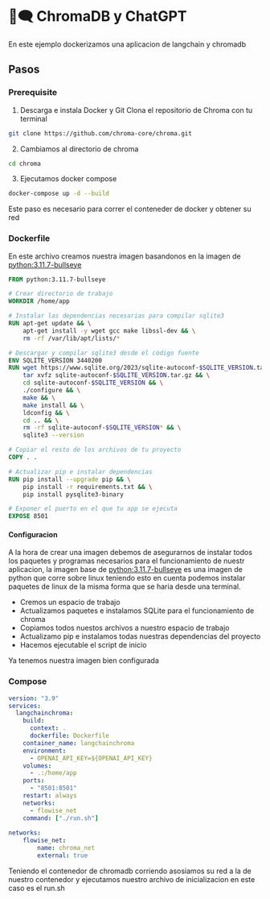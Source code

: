 # 🧮🗨️  ChromaDB y ChatGPT 

En este ejemplo dockerizamos una aplicacion de langchain y chromadb

## Pasos

### Prerequisite
1. Descarga e instala Docker y Git Clona el repositorio de Chroma con tu terminal

```bash
git clone https://github.com/chroma-core/chroma.git
```

2. Cambiamos al directorio de chroma

```bash
cd chroma
```

3. Ejecutamos docker compose 
```bash
docker-compose up -d --build
```

Este paso es necesario para correr el conteneder de docker y obtener su red

### Dockerfile

En este archivo creamos nuestra imagen basandonos en la imagen de [python:3.11.7-bullseye](https://hub.docker.com/layers/library/python/3.11.7-bullseye/images/sha256-e29978a317906ae8a88dd463b9cecbac7db92fa8e501525989d19fce23167217?context=explore)

```dockerfile
FROM python:3.11.7-bullseye

# Crear directorio de trabajo
WORKDIR /home/app

# Instalar las dependencias necesarias para compilar sqlite3
RUN apt-get update && \
    apt-get install -y wget gcc make libssl-dev && \
    rm -rf /var/lib/apt/lists/*

# Descargar y compilar sqlite3 desde el código fuente
ENV SQLITE_VERSION 3440200
RUN wget https://www.sqlite.org/2023/sqlite-autoconf-$SQLITE_VERSION.tar.gz && \
    tar xvfz sqlite-autoconf-$SQLITE_VERSION.tar.gz && \
    cd sqlite-autoconf-$SQLITE_VERSION && \
    ./configure && \
    make && \
    make install && \
    ldconfig && \
    cd .. && \
    rm -rf sqlite-autoconf-$SQLITE_VERSION* && \
    sqlite3 --version

# Copiar el resto de los archivos de tu proyecto
COPY . .

# Actualizar pip e instalar dependencias
RUN pip install --upgrade pip && \
    pip install -r requirements.txt && \
    pip install pysqlite3-binary

# Exponer el puerto en el que tu app se ejecuta
EXPOSE 8501
```

#### Configuracion

A la hora de crear una imagen debemos de asegurarnos de instalar todos los paquetes y programas necesarios para el funcionamiento de nuestr aplicacion, la imagen base de [python:3.11.7-bullseye](https://hub.docker.com/layers/library/python/3.11.7-bullseye/images/sha256-e29978a317906ae8a88dd463b9cecbac7db92fa8e501525989d19fce23167217?context=explore) es una imagen de python que corre sobre linux teniendo esto en cuenta podemos instalar paquetes de linux de la misma forma que se haria desde una terminal.

* Cremos un espacio de trabajo
* Actualizamos paquetes e instalamos SQLite para el funcionamiento de chroma
* Copiamos todos nuestos archivos a nuestro espacio de trabajo
* Actualizamo pip e instalamos todas nuestras dependencias del proyecto
* Hacemos ejecutable el script de inicio

Ya tenemos nuestra imagen bien configurada

### Compose

```yml
version: "3.9"
services:
  langchainchroma:
    build:
      context: .
      dockerfile: Dockerfile
    container_name: langchainchroma
    environment:
      - OPENAI_API_KEY=${OPENAI_API_KEY}
    volumes:
      - .:/home/app
    ports:
      - "8501:8501"
    restart: always
    networks:
      - flowise_net
    command: ["./run.sh"]
  
networks:
    flowise_net:
        name: chroma_net
        external: true
```

Teniendo el contenedor de chromadb corriendo asosiamos su red a la de nuestro contenedor y ejecutamos nuestro archivo de inicializacion en este caso es el run.sh